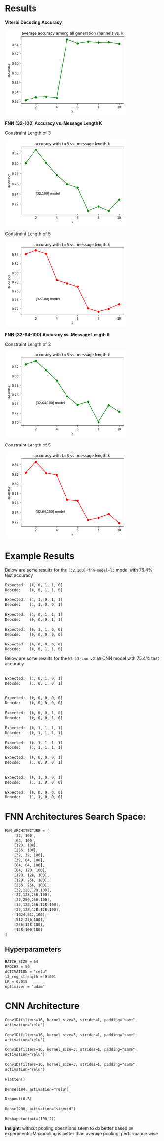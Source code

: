 
# Results

**Viterbi Decoding Accuracy**

![Viterbi Decoding Accuracy](img/viterbi-accuracy-l3-l5-vs-k.png)


**FNN (32-100) Accuracy vs. Message Length K**

Constraint Length of 3

![Constraint Length of 3](img/[32,100]-fnn-model-l3-vs-k.png)

Constraint Length of 5

![Constraint Length of 5](img/[32,100]-fnn-model-l5-vs-k.png)

**FNN (32-64-100) Accuracy vs. Message Length K**

Constraint Length of 3

![Constraint Length of 3](img/[32,64,100]-fnn-model-l3-vs-k.png)

Constraint Length of 5

![Constraint Length of 5](img/[32,64,100]-fnn-model-l5-vs-k.png)

# Example Results

Below are some results for the `[32,100]-fnn-model-l3` model with 76.4% test accuracy

```
Expected:  [0, 0, 1, 1, 0]
Deocde:    [0, 0, 1, 1, 0]

Expected:  [1, 1, 0, 1, 1]
Deocde:    [1, 1, 0, 0, 1]

Expected:  [1, 0, 1, 1, 1]
Deocde:    [0, 0, 0, 1, 1]

Expected:  [0, 1, 1, 0, 0]
Deocde:    [0, 0, 0, 0, 0]

Expected:  [0, 0, 0, 0, 0]
Deocde:    [0, 0, 1, 1, 0]
```


Below are some results for the `k5-l3-cnn-v2.h5` CNN model with 75.4% test accuracy

```

Expected:  [1, 0, 1, 0, 1]
Deocde:    [1, 0, 1, 0, 1]


Expected:  [0, 0, 0, 0, 0]
Deocde:    [0, 0, 0, 0, 0]

Expected:  [0, 0, 0, 1, 0]
Deocde:    [0, 0, 0, 1, 0]

Expected:  [0, 1, 1, 1, 1]
Deocde:    [0, 1, 1, 1, 1]

Expected:  [0, 1, 1, 1, 1]
Deocde:    [1, 1, 1, 1, 1]

Expected:  [0, 0, 0, 0, 1]
Deocde:    [1, 0, 0, 0, 1]


Expected:  [0, 1, 0, 0, 1]
Deocde:    [1, 1, 0, 0, 0]

Expected:  [0, 0, 0, 0, 0]
Deocde:    [1, 1, 0, 0, 0]

```


# FNN Architectures Search Space:

```
FNN_ARCHITECTURE = [
    [32, 100],
    [64, 100],
    [128, 100],
    [256, 100],
    [32, 32, 100],
    [32, 64, 100],
    [64, 64, 100],
    [64, 128, 100],
    [128, 128, 100],
    [128, 256, 100],
    [256, 256, 100],
    [32,128,128,100],
    [32,128,256,100],
    [32,256,256,100],
    [32,128,256,128,100],
    [32,128,128,128,100],
    [1024,512,100],
    [512,256,100],
    [256,128,100],
    [128,100,100]
]
```


## Hyperparameters

```
BATCH_SIZE = 64
EPOCHS = 50
ACTIVATION = "relu"
l2_reg_strength = 0.001
LR = 0.015
optimizer = "adam"
```
 
# CNN Architecture

```
Conv1D(filters=16, kernel_size=3, strides=1, padding="same", activation="relu")

Conv1D(filters=16, kernel_size=3, strides=1, padding="same", activation="relu")

Conv1D(filters=16, kernel_size=3, strides=1, padding="same", activation="relu")

Conv1D(filters=16, kernel_size=3, strides=1, padding="same", activation="relu")

Flatten()

Dense(194, activation="relu")

Dropout(0.5)

Dense(200, activation="sigmoid")

Reshape(output=(100,2))
```

**Insight**: without pooling operations seem to do better based on experiments; Maxpooling is better than average pooling, performance wise


